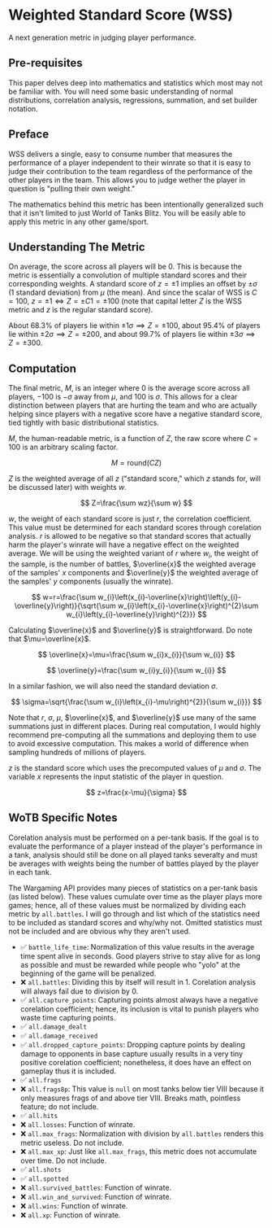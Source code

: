 # Weighted Standard Score (WSS)

A next generation metric in judging player performance.

## Pre-requisites

This paper delves deep into mathematics and statistics which most may not be familiar with. You will need some basic understanding of normal distributions, correlation analysis, regressions, summation, and set builder notation.

## Preface

WSS delivers a single, easy to consume number that measures the performance of a player independent to their winrate so that it is easy to judge their contribution to the team regardless of the performance of the other players in the team. This allows you to judge wether the player in question is "pulling their own weight."

The mathematics behind this metric has been intentionally generalized such that it isn't limited to just World of Tanks Blitz. You will be easily able to apply this metric in any other game/sport.

## Understanding The Metric

On average, the score across all players will be $0$. This is because the metric is essentially a convolution of multiple standard scores and their corresponding weights. A standard score of $z=\pm1$ implies an offset by $\pm\sigma$ ($1$ standard deviation) from $\mu$ (the mean). And since the scalar of WSS is $C=100$, $z=\pm1\iff Z=\pm C1=\pm100$ (note that capital letter $Z$ is the WSS metric and $z$ is the regular standard score).

About $68.3\%$ of players lie within $\pm1\sigma\implies Z=\pm100$, about $95.4\%$ of players lie within $\pm2\sigma\implies Z=\pm200$, and about $99.7\%$ of players lie within $\pm3\sigma\implies Z=\pm300$.

## Computation

The final metric, $M$, is an integer where $0$ is the average score across all players, $-100$ is $-\sigma$ away from $\mu$, and $100$ is $\sigma$. This allows for a clear distinction between players that are hurting the team and who are actually helping since players with a negative score have a negative standard score, tied tightly with basic distributional statistics.

$M$, the human-readable metric, is a function of $Z$, the raw score where $C=100$ is an arbitrary scaling factor.

$$
M=\text{round}\left(CZ\right)
$$

$Z$ is the weighted average of all $z$ ("standard score," which $z$ stands for, will be discussed later) with weights $w$.

$$
Z=\frac{\sum wz}{\sum w}
$$

$w$, the weight of each standard score is just $r$, the correlation coefficient. This value must be determined for each standard scores through corelation analysis. $r$ is allowed to be negative so that standard scores that actually harm the player's winrate will have a negative effect on the weighted average. We will be using the weighted variant of $r$ where $w_i$, the weight of the sample, is the number of battles, $\overline{x}$ the weighted average of the samples' $x$ components and $\overline{y}$ the weighted average of the samples' $y$ components (usually the winrate).

$$
w=r=\frac{\sum w_{i}\left(x_{i}-\overline{x}\right)\left(y_{i}-\overline{y}\right)}{\sqrt{\sum w_{i}\left(x_{i}-\overline{x}\right)^{2}\sum w_{i}\left(y_{i}-\overline{y}\right)^{2}}}
$$

Calculating $\overline{x}$ and $\overline{y}$ is straightforward. Do note that $\mu=\overline{x}$.

$$
\overline{x}=\mu=\frac{\sum w_{i}x_{i}}{\sum w_{i}}
$$

$$
\overline{y}=\frac{\sum w_{i}y_{i}}{\sum w_{i}}
$$

In a similar fashion, we will also need the standard deviation $\sigma$.

$$
\sigma=\sqrt{\frac{\sum w_{i}\left(x_{i}-\mu\right)^{2}}{\sum w_{i}}}
$$

Note that $r$, $\sigma$, $\mu$, $\overline{x}$, and $\overline{y}$ use many of the same summations just in different places. During real computation, I would highly recommend pre-computing all the summations and deploying them to use to avoid excessive computation. This makes a world of difference when sampling hundreds of millions of players.

$z$ is the standard score which uses the precomputed values of $\mu$ and $\sigma$. The variable $x$ represents the input statistic of the player in question.

$$
z=\frac{x-\mu}{\sigma}
$$

## WoTB Specific Notes

Corelation analysis must be performed on a per-tank basis. If the goal is to evaluate the performance of a player instead of the player's performance in a tank, analysis should still be done on all played tanks severalty and must be averages with weights being the number of battles played by the player in each tank.

The Wargaming API provides many pieces of statistics on a per-tank basis (as listed below). These values cumulate over time as the player plays more games; hence, all of these values must be normalized by dividing each metric by `all.battles`. I will go through and list which of the statistics need to be included as standard scores and why/why not. Omitted statistics must not be included and are obvious why they aren't used.

- ✅ `battle_life_time`: Normalization of this value results in the average time spent alive in seconds. Good players strive to stay alive for as long as possible and must be rewarded while people who "yolo" at the beginning of the game will be penalized.
- ❌ `all.battles`: Dividing this by itself will result in 1. Corelation analysis will always fail due to division by 0.
- ✅ `all.capture_points`: Capturing points almost always have a negative corelation coefficient; hence, its inclusion is vital to punish players who waste time capturing points.
- ✅ `all.damage_dealt`
- ✅ `all.damage_received`
- ✅ `all.dropped_capture_points`: Dropping capture points by dealing damage to opponents in base capture usually results in a very tiny positive corelation coefficient; nonetheless, it does have an effect on gameplay thus it is included.
- ✅ `all.frags`
- ❌ `all.frags8p`: This value is `null` on most tanks below tier VIII because it only measures frags of and above tier VIII. Breaks math, pointless feature; do not include.
- ✅ `all.hits`
- ❌ `all.losses`: Function of winrate.
- ❌ `all.max_frags`: Normalization with division by `all.battles` renders this metric useless. Do not include.
- ❌ `all.max_xp`: Just like `all.max_frags`, this metric does not accumulate over time. Do not include.
- ✅ `all.shots`
- ✅ `all.spotted`
- ❌ `all.survived_battles`: Function of winrate.
- ❌ `all.win_and_survived`: Function of winrate.
- ❌ `all.wins`: Function of winrate.
- ❌ `all.xp`: Function of winrate.
